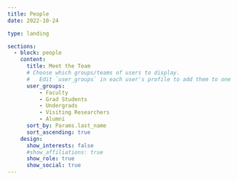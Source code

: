 ```yaml
---
title: People
date: 2022-10-24

type: landing

sections:
  - block: people
    content:
      title: Meet the Team
      # Choose which groups/teams of users to display.
      #   Edit `user_groups` in each user's profile to add them to one or more of these groups.
      user_groups:
          - Faculty
          - Grad Students
          - Undergrads
          - Visiting Researchers
          - Alumni
      sort_by: Params.last_name
      sort_ascending: true
    design:
      show_interests: false
      #show_affiliations: true
      show_role: true
      show_social: true
---
```

